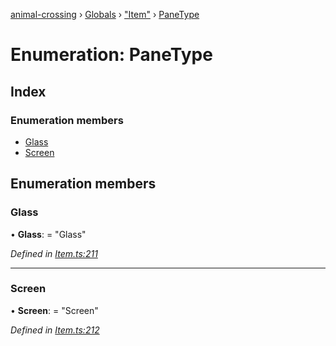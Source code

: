 [animal-crossing](../README.md) › [Globals](../globals.md) › ["Item"](../modules/_item_.md) › [PaneType](_item_.panetype.md)

# Enumeration: PaneType

## Index

### Enumeration members

* [Glass](_item_.panetype.md#glass)
* [Screen](_item_.panetype.md#screen)

## Enumeration members

###  Glass

• **Glass**: = "Glass"

*Defined in [Item.ts:211](https://github.com/Norviah/animal-crossing/blob/3bd87eb/module/types/Item.ts#L211)*

___

###  Screen

• **Screen**: = "Screen"

*Defined in [Item.ts:212](https://github.com/Norviah/animal-crossing/blob/3bd87eb/module/types/Item.ts#L212)*
